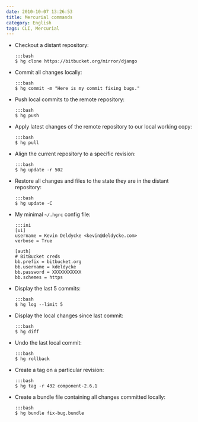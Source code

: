```yaml
---
date: 2010-10-07 13:26:53
title: Mercurial commands
category: English
tags: CLI, Mercurial
---
```


  * Checkout a distant repository:

        :::bash
        $ hg clone https://bitbucket.org/mirror/django

  * Commit all changes locally:

        :::bash
        $ hg commit -m "Here is my commit fixing bugs."

  * Push local commits to the remote repository:

        :::bash
        $ hg push

  * Apply latest changes of the remote repository to our local working copy:

        :::bash
        $ hg pull

  * Align the current repository to a specific revision:

        :::bash
        $ hg update -r 502

  * Restore all changes and files to the state they are in the distant repository:

        :::bash
        $ hg update -C

  * My minimal `~/.hgrc` config file:

        :::ini
        [ui]
        username = Kevin Deldycke <kevin@deldycke.com>
        verbose = True

        [auth]
        # BitBucket creds
        bb.prefix = bitbucket.org
        bb.username = kdeldycke
        bb.password = XXXXXXXXXXX
        bb.schemes = https

  * Display the last 5 commits:

        :::bash
        $ hg log --limit 5

  * Display the local changes since last commit:

        :::bash
        $ hg diff

  * Undo the last local commit:

        :::bash
        $ hg rollback

  * Create a tag on a particular revision:

        :::bash
        $ hg tag -r 432 component-2.6.1

  * Create a bundle file containing all changes committed locally:

        :::bash
        $ hg bundle fix-bug.bundle


